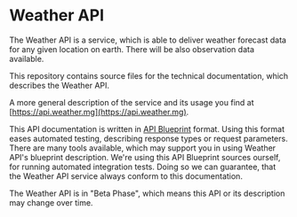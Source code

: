Weather API
=============================

The Weather API is a service, which is able to deliver weather forecast data for any given location on earth.
There will be also observation data available.

This repository contains source files for the technical documentation, which describes the Weather API.

A more general description of the service and its usage you find at [https://api.weather.mg](https://api.weather.mg).

This API documentation is written in [API Blueprint](https://apiblueprint.org) format.
Using this format eases automated testing, describing response types or request parameters.
There are many tools available, which may support you in using Weather API's blueprint description.
We're using this API Blueprint sources ourself, for running automated integration tests.
Doing so we can guarantee, that the Weather API service always conform to this documentation.

The Weather API is in "Beta Phase", which means this API or its description may change over time.
